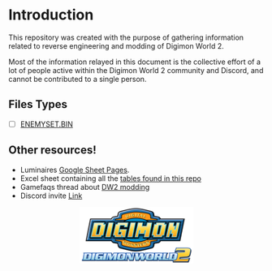 # Introduction
This repository was created with the purpose of gathering information related to reverse engineering and modding of Digimon World 2.

Most of the information relayed in this document is the collective effort of a lot of people active within the Digimon World 2 community and Discord, and cannot be contributed to a single person.

## Files Types
- [ ] [ENEMYSET.BIN](./DATAFILE/ENEMYSET.md)

## Other resources!

* Luminaires [Google Sheet Pages](https://docs.google.com/spreadsheets/d/1UiDU4MsSfxO1vhpK6err1KsLRZM53JUOuYqYhfEFp8o/edit#gid=1090520331).
* Excel sheet containing all the [tables found in this repo](https://onedrive.live.com/view.aspx?resid=B76DE694BAB9BB32!1990&ithint=file%2cxlsx&authkey=!AH_tXa42X9h_zBY )
* Gamefaqs thread about [DW2 modding](https://gamefaqs.gamespot.com/boards/437339-digimon-world-2/77216807)
* Discord invite [Link](https://discord.gg/EKkaFQG)

<p align="center">
<a href="index.html"><img src="imagens/logo.png" align="center" alt="Back to Index" width="224" height="112"/></a>
</p>

